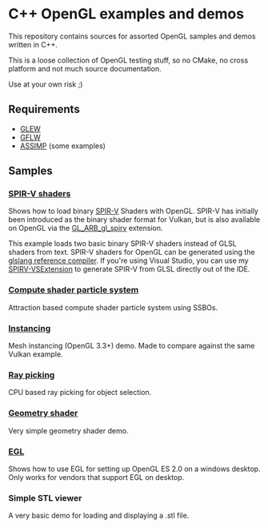 # C++ OpenGL examples and demos

This repository contains sources for assorted OpenGL samples and demos written in C++.

This is a loose collection of OpenGL testing stuff, so no CMake, no cross platform and not much source documentation.

Use at your own risk ;)

## Requirements
- [GLEW](https://github.com/nigels-com/glew)
- [GFLW](https://github.com/glfw/glfw)
- [ASSIMP](https://github.com/assimp/assimp) (some examples)

## Samples

### [SPIR-V shaders](./SPIRVShader)
Shows how to load binary [SPIR-V](https://www.khronos.org/registry/spir-v/specs/1.0/SPIRV.pdf) Shaders with OpenGL. SPIR-V has initially been introduced as the binary shader format for Vulkan, but is also available on OpenGL via the [GL_ARB_gl_spirv](https://www.opengl.org/registry/specs/ARB/gl_spirv.txt) extension.

This example loads two basic binary SPIR-V shaders instead of GLSL shaders from text. SPIR-V shaders for OpenGL can be generated using the [glslang reference compiler](https://github.com/KhronosGroup/glslang). If you're using Visual Studio, you can use my [SPIRV-VSExtension](https://github.com/SaschaWillems/SPIRV-VSExtension) to generate SPIR-V from GLSL directly out of the IDE.

### [Compute shader particle system](./computeShader)
Attraction based compute shader particle system using SSBOs.

### [Instancing](./instancing)
Mesh instancing (OpenGL 3.3+) demo. Made to compare against the same Vulkan example.

### [Ray picking](./raypicking)
CPU based ray picking for object selection.

### [Geometry shader](./geometryShader)
Very simple geometry shader demo.

### [EGL](./eglExample)
Shows how to use EGL for setting up OpenGL ES 2.0 on a windows desktop. Only works for vendors that support EGL on desktop.

### Simple STL viewer
A very basic demo for loading and displaying a .stl file.

